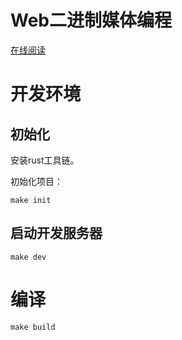 # Web二进制媒体编程

[在线阅读](https://mjpclab.net/web-binary-media-programming/)

# 开发环境

## 初始化

安装rust工具链。

初始化项目：

```shell
make init
```

## 启动开发服务器

```shell
make dev
```

# 编译

```shell
make build
```
